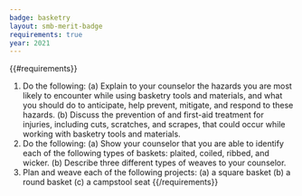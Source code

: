 ```yaml
---
badge: basketry
layout: smb-merit-badge
requirements: true
year: 2021
---
```


{{#requirements}}
1. Do the following:
    (a) Explain to your counselor the hazards you are most likely to encounter while using basketry tools and materials, and what you should do to anticipate, help prevent, mitigate, and respond to these hazards.
    (b) Discuss the prevention of and first-aid treatment for injuries, including cuts, scratches, and scrapes, that could occur while working with basketry tools and materials.
2. Do the following:
    (a) Show your counselor that you are able to identify each of the following types of baskets: plaited, coiled, ribbed, and wicker.
    (b) Describe three different types of weaves to your counselor.
3. Plan and weave each of the following projects:
    (a) a square basket
    (b) a round basket
    (c) a campstool seat
{{/requirements}}
